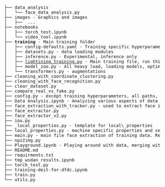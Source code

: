 <pre>
├── data_analysis
│   └── face_data_analysis.py
├── images - Graphics and images
│   ├──  ...
├── notebooks
│   ├── torch_test.ipynb
│   └── video_tool.ipynb
├── <strong>training</strong> - Main training folder 
│   ├── config-defaults.yaml - Training specific hyperparameter configs in wandb format
│   ├── datasets.py - data loading modules
│   ├── inference.py - Experimental, inference only
│   ├── <a href="../training/lightining_training.py">lightining_training.py</a> - Main training file, run this file to start training
│   ├── model_zoo.py - All heavy load, loading models, optimizers, schedulers, train/test/val steps happens here
│   └── transformers.py - augmentations
├── cleaning_with_coordinate_clustering.py
├── cleaning_with_face_recognition.py
├── clear_dataset.py
├── compare_real_vs_fake.py
├── config.py - except training hyperparameters, all paths, directories and other relevant information
├── Data Analysis.ipynb - Analyzing various aspects of data 
├── face_extraction_with_tracker.py - used to extract face images from test and validation sets.
├── face_extractor.py
├── face_extractor_v2.py
├── iou.py
├── _local_properties.py - template for local\_properties
├── local_properties.py - machine specific properties and secret keys
├── main.py - main file face extraction of training data. Refactoring needed here
├── npz2img.py
├── Playground.ipynb - Playing around with data, merging with data analysis?
├── README.md
├── requirments.txt
├── tmp_wsdan_results.ipynb
├── torch_test.py
├── training-deit-for-dfdc.ipynb
├── train.py
└── utils.py
</pre>

